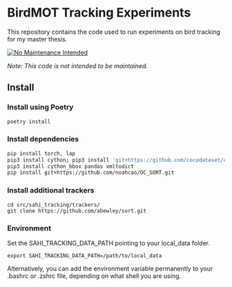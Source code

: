 BirdMOT Tracking Experiments
========
This repository contains the code used to run experiments on bird tracking for my master thesis. 

[![No Maintenance Intended](http://unmaintained.tech/badge.svg)](http://unmaintained.tech/)

*Note: This code is not intended to be maintained.*



## Install
### Install using Poetry
```bash
poetry install
```

### Install dependencies

```bash
pip install torch, lap
pip3 install cython; pip3 install 'git+https://github.com/cocodataset/cocoapi.git#subdirectory=PythonAPI'
pip3 install cython_bbox pandas xmltodict
pip install git+https://github.com/noahcao/OC_SORT.git
```

### Install additional trackers
```
cd src/sahi_tracking/trackers/
git clone https://github.com/abewley/sort.git
```
### Environment
Set the SAHI_TRACKING_DATA_PATH pointing to your local_data folder.

```
export SAHI_TRACKING_DATA_PATH=/path/to/local_data
```

Alternatively, you can add the environment variable permanently to your .bashrc or .zshrc file, depending on what shell you are using.
